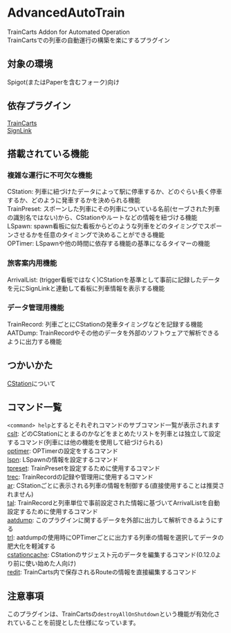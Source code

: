 # AdvancedAutoTrain
TrainCarts Addon for Automated Operation  
TrainCartsでの列車の自動運行の構築を楽にするプラグイン

## 対象の環境
Spigot(またはPaperを含むフォーク)向け

## 依存プラグイン
[TrainCarts](https://modrinth.com/plugin/traincarts)  
[SignLink](https://www.spigotmc.org/resources/signlink.39593/)

## 搭載されている機能
### 複雑な運行に不可欠な機能
CStation: 列車に紐づけたデータによって駅に停車するか、どのぐらい長く停車するか、どのように発車するかを決められる機能  
TrainPreset: スポーンした列車にその列車についている名前(セーブされた列車の識別名ではない)から、CStationやルートなどの情報を紐づける機能  
LSpawn: spawn看板に似た看板からどのような列車をどのタイミングでスポーンさせるかを任意のタイミングで決めることができる機能  
OPTimer: LSpawnや他の時間に依存する機能の基準になるタイマーの機能

### 旅客案内用機能
ArrivalList: (trigger看板ではなく)CStationを基準として事前に記録したデータを元にSignLinkと連動して看板に列車情報を表示する機能

### データ管理用機能
TrainRecord: 列車ごとにCStationの発車タイミングなどを記録する機能  
AATDump: TrainRecordやその他のデータを外部のソフトウェアで解析できるように出力する機能

## つかいかた
[CStation](docs/CStation.md)について

## コマンド一覧
`<command> help`とするとそれぞれコマンドのサブコマンド一覧が表示されます  
[cslt](docs/commands/cslt.md): どのCStationにとまるのかなどをまとめたリストを列車とは独立して設定するコマンド(列車には他の機能を使用して紐づけられる)    
[optimer](docs/commands/optimer.md): OPTimerの設定をするコマンド     
[lspn](docs/commands/lspn.md): LSpawnの情報を設定するコマンド  
[tpreset](docs/commands/tpreset.md): TrainPresetを設定するために使用するコマンド    
[trec](docs/commands/trec.md): TrainRecordの記録や管理用に使用するコマンド   
[ar](docs/commands/ar.md): CStationごとに表示される列車の情報を制御する(直接使用することは推奨されません)  
[tal](docs/commands/tal.md): TrainRecordと列車単位で事前設定された情報に基づいてArrivalListを自動設定するために使用するコマンド     
[aatdump](docs/commands/aatdump.md): このプラグインに関するデータを外部に出力して解析できるようにする   
[trl](docs/commands/trl.md): aatdumpの使用時にOPTimerごとに出力する列車の情報を選択してデータの肥大化を軽減する     
[cstationcache](docs/commands/cstationcache.md): CStationのサジェスト元のデータを編集するコマンド(0.12.0より前に使い始めた人向け)   
[redit](docs/commands/redit): TrainCarts内で保存されるRouteの情報を直接編集するコマンド

## 注意事項
このプラグインは、TrainCartsの`destroyAllOnShutdown`という機能が有効化されていることを前提とした仕様になっています。